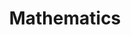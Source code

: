 ---
layout: toctree
title: Mathematics
permalink: /blog/maths/
parent: /blog/

enumerate_grand_children: true
---